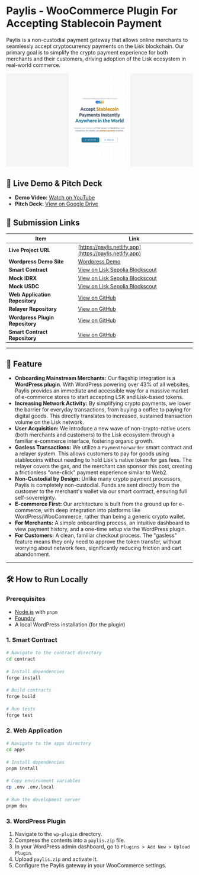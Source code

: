 # Paylis - WooCommerce Plugin For Accepting Stablecoin Payment

Paylis is a non-custodial payment gateway that allows online merchants to seamlessly accept cryptocurrency payments on the Lisk blockchain. Our primary goal is to simplify the crypto payment experience for both merchants and their customers, driving adoption of the Lisk ecosystem in real-world commerce.

![Project Screenshot](https://github.com/fahmixls/paylis/blob/main/assets/demo-site.png)

## 🎥 Live Demo & Pitch Deck

- **Demo Video:** [Watch on YouTube](https://youtu.be/80O5W5rgSg8)
- **Pitch Deck:** [View on Google Drive](https://drive.google.com/file/d/1OnHlKDCaX1FwucOiucmPUGvdGccH960S/view?usp=sharing)

## 🚀 Submission Links

| Item                            | Link                                                                                                                      |
| ------------------------------- | ------------------------------------------------------------------------------------------------------------------------- |
| **Live Project URL**            | [https://paylis.netlify.app](https://paylis.netlify.app)                                                                  |
| **Wordpress Demo Site**         | [Wordpress Demo](https://graph.xixixilab.fun)                                                                             |
| **Smart Contract**              | [View on Lisk Sepolia Blockscout](https://sepolia-blockscout.lisk.com/address/0x65653f7fD8ac409D3C812294eC2FfE8CF5e98a7f) |
| **Mock IDRX**                   | [View on Lisk Sepolia Blockscout](https://sepolia-blockscout.lisk.com/address/0xcA0A2cE00d5b6Dd22C65731D8F64939537595D01) |
| **Mock USDC**                   | [View on Lisk Sepolia Blockscout](https://sepolia-blockscout.lisk.com/address/0x0A218c6a23Ede0395474e9d875c7fE2BF859Cf10) |
| **Web Application Repository**  | [View on GitHub](https://github.com/fahmixls/paylis-webapp)                                                               |
| **Relayer Repository**          | [View on GitHub](https://github.com/fahmixls/paylis-relayer)                                                              |
| **Wordpress Plugin Repository** | [View on GitHub](https://github.com/fahmixls/paylis-woocomerce-payment-gateway)                                           |
| **Smart Contract Repository**   | [View on GitHub](https://github.com/fahmixls/paylis-contract)                                                             |

---

## 🎯 Feature

- **Onboarding Mainstream Merchants:** Our flagship integration is a **WordPress plugin**. With WordPress powering over 43% of all websites, Paylis provides an immediate and accessible way for a massive market of e-commerce stores to start accepting LSK and Lisk-based tokens.
- **Increasing Network Activity:** By simplifying crypto payments, we lower the barrier for everyday transactions, from buying a coffee to paying for digital goods. This directly translates to increased, sustained transaction volume on the Lisk network.
- **User Acquisition:** We introduce a new wave of non-crypto-native users (both merchants and customers) to the Lisk ecosystem through a familiar e-commerce interface, fostering organic growth.
- **Gasless Transactions:** We utilize a `PaymentForwarder` smart contract and a relayer system. This allows customers to pay for goods using stablecoins without needing to hold Lisk's native token for gas fees. The relayer covers the gas, and the merchant can sponsor this cost, creating a frictionless "one-click" payment experience similar to Web2.
- **Non-Custodial by Design:** Unlike many crypto payment processors, Paylis is completely non-custodial. Funds are sent directly from the customer to the merchant's wallet via our smart contract, ensuring full self-sovereignty.
- **E-commerce First:** Our architecture is built from the ground up for e-commerce, with deep integration into platforms like WordPress/WooCommerce, rather than being a generic crypto wallet.
- **For Merchants:** A simple onboarding process, an intuitive dashboard to view payment history, and a one-time setup via the WordPress plugin.
- **For Customers:** A clean, familiar checkout process. The "gasless" feature means they only need to approve the token transfer, without worrying about network fees, significantly reducing friction and cart abandonment.

---

## 🛠️ How to Run Locally

### Prerequisites

- [Node.js](https://nodejs.org/en/) with `pnpm`
- [Foundry](https://getfoundry.sh/)
- A local WordPress installation (for the plugin)

### 1. Smart Contract

```bash
# Navigate to the contract directory
cd contract

# Install dependencies
forge install

# Build contracts
forge build

# Run tests
forge test
```

### 2. Web Application

```bash
# Navigate to the apps directory
cd apps

# Install dependencies
pnpm install

# Copy environment variables
cp .env .env.local

# Run the development server
pnpm dev
```

### 3. WordPress Plugin

1.  Navigate to the `wp-plugin` directory.
2.  Compress the contents into a `paylis.zip` file.
3.  In your WordPress admin dashboard, go to `Plugins > Add New > Upload Plugin`.
4.  Upload `paylis.zip` and activate it.
5.  Configure the Paylis gateway in your WooCommerce settings.
